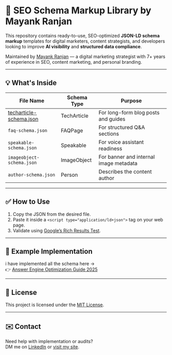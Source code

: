 # 📘 SEO Schema Markup Library by Mayank Ranjan

This repository contains ready-to-use, SEO-optimized **JSON-LD schema markup** templates for digital marketers, content strategists, and developers looking to improve **AI visibility** and **structured data compliance**.

Maintained by [Mayank Ranjan](https://ranjanmayank.in) — a digital marketing strategist with 7+ years of experience in SEO, content marketing, and personal branding.

---

## 💡 What's Inside

| File Name                  | Schema Type      | Purpose                                  |
|---------------------------|------------------|------------------------------------------|
| [techarticle-schema.json](./techarticle-schema.json) | TechArticle       | For long-form blog posts and guides      |
| `faq-schema.json`         | FAQPage           | For structured Q&A sections              |
| `speakable-schema.json`   | Speakable         | For voice assistant readiness            |
| `imageobject-schema.json` | ImageObject       | For banner and internal image metadata   |
| `author-schema.json`      | Person            | Describes the content author             |

---

## ✅ How to Use

1. Copy the JSON from the desired file.
2. Paste it inside a `<script type="application/ld+json">` tag on your web page.
3. Validate using [Google’s Rich Results Test](https://search.google.com/test/rich-results).

---

## 📂 Example Implementation

i have implemented all the schema here  →  
👉 [Answer Engine Optimization Guide 2025](https://ranjanmayank.in/blog/answer-engine-optimization-guide/)

---

## 📜 License

This project is licensed under the [MIT License](./LICENSE).

---

## ✉️ Contact

Need help with implementation or audits?  
DM me on [LinkedIn](https://linkedin.com/in/mayankranjan07) or [visit my site](https://ranjanmayank.in).


